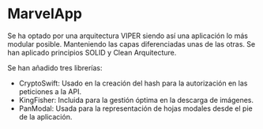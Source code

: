 # MarvelApp

Se ha optado por una arquitectura VIPER siendo así una aplicación lo más modular posible. Manteniendo las capas diferenciadas unas de las otras.
Se han aplicado principios SOLID y Clean Arquitecture.

Se han añadido tres librerías:
* CryptoSwift: Usado en la creación del hash para la autorización en las peticiones a la API.
* KingFisher: Incluida para la gestión óptima en la descarga de imágenes.
* PanModal: Usada para la representación de hojas modales desde el pie de la aplicación.
